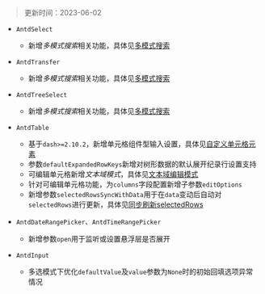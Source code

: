 > 更新时间：2023-06-02

- `AntdSelect`
  - 新增*多模式搜索*相关功能，具体见[多模式搜索](/AntdSelect#多模式搜索)

- `AntdTransfer`
  - 新增*多模式搜索*相关功能，具体见[多模式搜索](/AntdTransfer#多模式搜索)

- `AntdTreeSelect`
  - 新增*多模式搜索*相关功能，具体见[多模式搜索](/AntdTreeSelect#多模式搜索)

- `AntdTable`
  - 基于`dash>=2.10.2`，新增单元格组件型输入设置，具体见[自定义单元格元素](/AntdTable-rerender#自定义单元格元素)
  - 参数`defaultExpandedRowKeys`新增对树形数据的默认展开纪录行设置支持
  - 可编辑单元格新增*文本域模式*，具体见[文本域编辑模式](/AntdTable-advanced#文本域编辑模式)
  - 针对可编辑单元格功能，为`columns`字段配置新增子参数`editOptions`
  - 新增参数`selectedRowsSyncWithData`用于在`data`变动后自动对`selectedRows`进行更新，具体见[同步刷新selectedRows](/AntdTable-advanced#同步刷新selectedRows)

- `AntdDateRangePicker`、`AntdTimeRangePicker`
  - 新增参数`open`用于监听或设置悬浮层是否展开

- `AntdInput`
  - 多选模式下优化`defaultValue`及`value`参数为`None`时的初始回填选项异常情况
